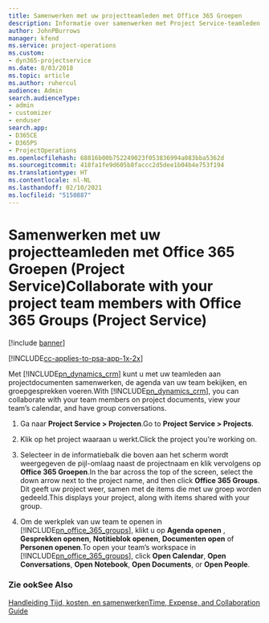 ```yaml
---
title: Samenwerken met uw projectteamleden met Office 365 Groepen
description: Informatie over samenwerken met Project Service-teamleden via Office 365 Groepen
author: JohnPBurrows
manager: kfend
ms.service: project-operations
ms.custom:
- dyn365-projectservice
ms.date: 8/03/2018
ms.topic: article
ms.author: ruhercul
audience: Admin
search.audienceType:
- admin
- customizer
- enduser
search.app:
- D365CE
- D365PS
- ProjectOperations
ms.openlocfilehash: 68816b00b752249023f053836994a083bba5362d
ms.sourcegitcommit: 418fa1fe9d605b8faccc2d5dee1b04b4e753f194
ms.translationtype: HT
ms.contentlocale: nl-NL
ms.lasthandoff: 02/10/2021
ms.locfileid: "5150887"
---
```

# <a name="collaborate-with-your-project-team-members-with-office-365-groups-project-service"></a><span data-ttu-id="e4b5f-103">Samenwerken met uw projectteamleden met Office 365 Groepen (Project Service)</span><span class="sxs-lookup"><span data-stu-id="e4b5f-103">Collaborate with your project team members with Office 365 Groups (Project Service)</span></span>

[!include [banner](../includes/psa-now-project-operations.md)]

[!INCLUDE[cc-applies-to-psa-app-1x-2x](../includes/cc-applies-to-psa-app-1x-2x.md)]

<span data-ttu-id="e4b5f-104">Met [!INCLUDE[pn_dynamics_crm](../includes/pn-dynamics-crm.md)] kunt u met uw teamleden aan projectdocumenten samenwerken, de agenda van uw team bekijken, en groepgesprekken voeren.</span><span class="sxs-lookup"><span data-stu-id="e4b5f-104">With [!INCLUDE[pn_dynamics_crm](../includes/pn-dynamics-crm.md)], you can collaborate with your team members on project documents, view your team’s calendar, and have group conversations.</span></span>  
  
1. <span data-ttu-id="e4b5f-105">Ga naar **Project Service > Projecten**.</span><span class="sxs-lookup"><span data-stu-id="e4b5f-105">Go to **Project Service > Projects**.</span></span>  
  
2. <span data-ttu-id="e4b5f-106">Klik op het project waaraan u werkt.</span><span class="sxs-lookup"><span data-stu-id="e4b5f-106">Click the project you’re working on.</span></span>  
  
3. <span data-ttu-id="e4b5f-107">Selecteer in de informatiebalk die boven aan het scherm wordt weergegeven de pijl-omlaag naast de projectnaam en klik vervolgens op **Office 365 Groepen**.</span><span class="sxs-lookup"><span data-stu-id="e4b5f-107">In the bar across the top of the screen, select the down arrow next to the project name, and then click **Office 365 Groups**.</span></span> <span data-ttu-id="e4b5f-108">Dit geeft uw project weer, samen met de items die met uw groep worden gedeeld.</span><span class="sxs-lookup"><span data-stu-id="e4b5f-108">This displays your project, along with items shared with your group.</span></span>  
  
4. <span data-ttu-id="e4b5f-109">Om de werkplek van uw team te openen in [!INCLUDE[pn_office_365_groups](../includes/pn-office-365-groups.md)], klikt u op **Agenda openen** , **Gesprekken openen**, **Notitieblok openen**, **Documenten open** of **Personen openen**.</span><span class="sxs-lookup"><span data-stu-id="e4b5f-109">To open your team’s workspace in [!INCLUDE[pn_office_365_groups](../includes/pn-office-365-groups.md)], click **Open Calendar**, **Open Conversations**, **Open Notebook**, **Open Documents**, or **Open People**.</span></span>  
  
### <a name="see-also"></a><span data-ttu-id="e4b5f-110">Zie ook</span><span class="sxs-lookup"><span data-stu-id="e4b5f-110">See Also</span></span>  
 [<span data-ttu-id="e4b5f-111">Handleiding Tijd, kosten, en samenwerken</span><span class="sxs-lookup"><span data-stu-id="e4b5f-111">Time, Expense, and Collaboration Guide</span></span>](../psa/time-expense-collaboration-guide.md)
